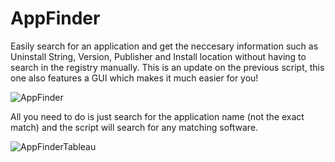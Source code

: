 # AppFinder

Easily search for an application and get the neccesary information such as Uninstall String, Version, Publisher and Install location without having to search in the registry manually. This is an update on the previous script, this one also features a GUI which makes it much easier for you!

![AppFinder](https://github.com/marinalexandruradu/AppFinder/assets/13455334/70ec6d63-dd1e-4fb4-b233-55b40fe5cbdc)

All you need to do is just search for the application name (not the exact match) and the script will search for any matching software.


![AppFinderTableau](https://github.com/marinalexandruradu/AppFinder/assets/13455334/8312a6ae-1395-4303-b73e-05aea05a41b8)
